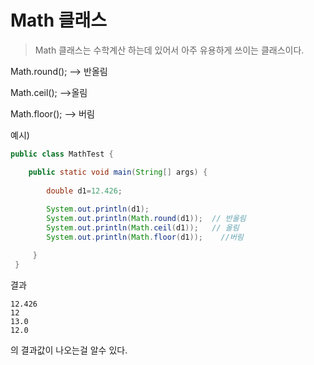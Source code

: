 # Math 클래스 

> Math 클래스는 수학계산 하는데 있어서 아주 유용하게 쓰이는 클래스이다. 
 
 Math.round(); --> 반올림 
 
 Math.ceil(); -->올림 
 
 Math.floor(); --> 버림 
 
 
예시) 
```java 
public class MathTest {

	public static void main(String[] args) {
		
		double d1=12.426;
		
		System.out.println(d1);
		System.out.println(Math.round(d1));  // 반올림  
		System.out.println(Math.ceil(d1));   // 올림 
		System.out.println(Math.floor(d1));    //버림 

	 }
 }
```

결과 
```
12.426
12
13.0
12.0
```

의 결과값이 나오는걸 알수 있다.

